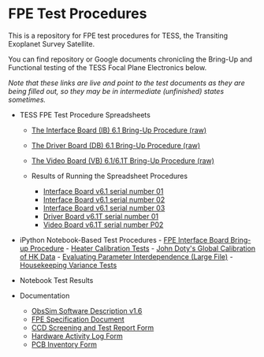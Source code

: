 # FPE Test Procedures

This is a repository for FPE test procedures for TESS, the Transiting Exoplanet Survey Satellite.

You can find repository or Google documents chronicling the Bring-Up and Functional testing of the TESS Focal Plane Electronics below.

*Note that these links are live and point to the test documents as they are being filled out, so they may be in intermediate (unfinished) states sometimes.*

 - TESS FPE Test Procedure Spreadsheets	
 	-   [The Interface Board (IB) 6.1 Bring-Up Procedure (raw)](https://docs.google.com/spreadsheets/d/197HwsV80ct74BjY3-Re4onY13HcxfjMgaWJ9r8uIrdw/pubhtml)
 	- [The Driver Board (DB) 6.1 Bring-Up Procedure (raw)](https://docs.google.com/spreadsheets/d/1B3mBj33V3URHDzKB56Vkvr-P43x7V8SK1klAU9T_6Z4/pubhtml)
 	- [The Video Board (VB) 6.1/6.1T Bring-Up Procedure (raw)](https://docs.google.com/spreadsheets/d/1UoKOHAbLbFrammEVuB3rRf9BqRnXN5CZ8Wm3yF4vh7k/pubhtml)
 		
	-  Results of Running the Spreadsheet Procedures
         -  [Interface Board v6.1 serial number 01](https://docs.google.com/spreadsheets/d/1Jth4kzlmiR1xc8IyMyThWyRnzhoOawIqR09JXtEwbsA/pubhtml)
         -  [Interface Board v6.1 serial number 02](https://docs.google.com/spreadsheets/d/1cdOb6zhT8l8cEI_AKyKQOUxFPZbOnEcXi6Y8bXI0Kn4/pubhtml)
         -  [Interface Board v6.1 serial number 03](https://docs.google.com/spreadsheets/d/16yvSoezxYZQGF5rz9ZloTvX9ctHodaWL5blikKrIo9Q/pubhtml)
         -  [Driver Board v6.1T serial number 01](https://docs.google.com/spreadsheets/d/1ilWu7butnJs5DCfRN_3EjEbkFsgLe8PWmQymnCid_m4/pubhtml)
         -  [Video Board v6.1T serial number P02](https://docs.google.com/spreadsheets/d/1RayjGJEOZ38d7jx8WvxhKpaqJrlQ2zH7oOPJleOkZXk/pubhtml)

- iPython Notebook-Based Test Procedures
       - [FPE Interface Board Bring-up Procedure](https://github.com/TESScience/FPE_Test_Procedures/blob/master/FPE%20Interface%20Bring-Up%20Procedure.ipynb)
       - [Heater Calibration Tests](https://github.com/TESScience/FPE_Test_Procedures/blob/master/Heater%20Calibration%20Tests.ipynb)
       - [John Doty's Global Calibration of HK Data](https://github.com/TESScience/FPE_Test_Procedures/blob/master/John%20Doty's%20Global%20Calibration%20of%20the%20Housekeeping%20Data%20Collection.ipynb)
       - [Evaluating Parameter Interdependence (Large File)](https://github.com/TESScience/FPE_Test_Procedures/blob/master/Evaluating%20Parameter%20Interdependence.ipynb)
       - [Housekeeping Variance Tests](https://github.com/TESScience/FPE_Test_Procedures/blob/master/HK_Variance.ipynb)

- Notebook Test Results

- Documentation
    - [ObsSim Software Description v1.6](https://github.com/TESScience/Observatory_Simulator_MCS/blob/master/ObsSimUM1_6.pdf)
    - [FPE Specification Document](https://github.com/TESScience/FPE/raw/master/FPE/Documentation/FPE.pdf)
    - [CCD Screening and Test Report Form](https://docs.google.com/spreadsheets/d/1-ysKDKKj_qyiQhHkX8iTwmzbxIl74rTQ9_-PTp3I1qM/pubhtml)
    - [Hardware Activity Log Form](https://docs.google.com/spreadsheets/d/1F13pmJN5lLdmYBxVNSkqcVn-lQWhI8_q9wMNZl-ucBo/pubhtml)
    - [PCB Inventory Form](https://docs.google.com/spreadsheets/d/11yHnttYRuMmB8kuYsPuWVKxJ2wTGB0WlBr33tAbMcZo/pubhtml)